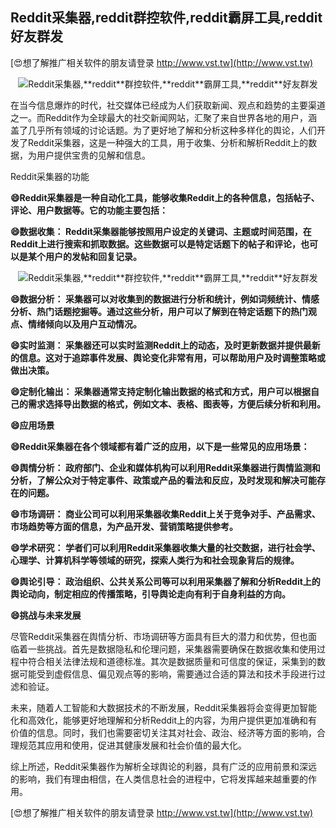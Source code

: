 ## **Reddit采集器,**reddit**群控软件,**reddit**霸屏工具,**reddit**好友群发**

[😍想了解推广相关软件的朋友请登录 http://www.vst.tw](http://www.vst.tw)

 <center><img src="https://vst.tw/MP4/tuiguang/png/4.png" alt="Reddit采集器,**reddit**群控软件,**reddit**霸屏工具,**reddit**好友群发"></center>

在当今信息爆炸的时代，社交媒体已经成为人们获取新闻、观点和趋势的主要渠道之一。而Reddit作为全球最大的社交新闻网站，汇聚了来自世界各地的用户，涵盖了几乎所有领域的讨论话题。为了更好地了解和分析这种多样化的舆论，人们开发了Reddit采集器，这是一种强大的工具，用于收集、分析和解析Reddit上的数据，为用户提供宝贵的见解和信息。

Reddit采集器的功能

**😄Reddit采集器是一种自动化工具，能够收集Reddit上的各种信息，包括帖子、评论、用户数据等。它的功能主要包括：**

**😄数据收集： Reddit采集器能够按照用户设定的关键词、主题或时间范围，在Reddit上进行搜索和抓取数据。这些数据可以是特定话题下的帖子和评论，也可以是某个用户的发帖和回复记录。**

 <center><img src="https://vst.tw/MP4/tuiguang/png/7.png" alt="Reddit采集器,**reddit**群控软件,**reddit**霸屏工具,**reddit**好友群发"></center>

**😄数据分析： 采集器可以对收集到的数据进行分析和统计，例如词频统计、情感分析、热门话题挖掘等。通过这些分析，用户可以了解到在特定话题下的热门观点、情绪倾向以及用户互动情况。**

**😄实时监测： 采集器还可以实时监测Reddit上的动态，及时更新数据并提供最新的信息。这对于追踪事件发展、舆论变化非常有用，可以帮助用户及时调整策略或做出决策。**

**😄定制化输出： 采集器通常支持定制化输出数据的格式和方式，用户可以根据自己的需求选择导出数据的格式，例如文本、表格、图表等，方便后续分析和利用。**

**😄应用场景**

**😄Reddit采集器在各个领域都有着广泛的应用，以下是一些常见的应用场景：**

**😄舆情分析： 政府部门、企业和媒体机构可以利用Reddit采集器进行舆情监测和分析，了解公众对于特定事件、政策或产品的看法和反应，及时发现和解决可能存在的问题。**

**😄市场调研： 商业公司可以利用采集器收集Reddit上关于竞争对手、产品需求、市场趋势等方面的信息，为产品开发、营销策略提供参考。**

**😄学术研究： 学者们可以利用Reddit采集器收集大量的社交数据，进行社会学、心理学、计算机科学等领域的研究，探索人类行为和社会现象背后的规律。**

**😄舆论引导： 政治组织、公共关系公司等可以利用采集器了解和分析Reddit上的舆论动向，制定相应的传播策略，引导舆论走向有利于自身利益的方向。**

**😄挑战与未来发展**

尽管Reddit采集器在舆情分析、市场调研等方面具有巨大的潜力和优势，但也面临着一些挑战。首先是数据隐私和伦理问题，采集器需要确保在数据收集和使用过程中符合相关法律法规和道德标准。其次是数据质量和可信度的保证，采集到的数据可能受到虚假信息、偏见观点等的影响，需要通过合适的算法和技术手段进行过滤和验证。

未来，随着人工智能和大数据技术的不断发展，Reddit采集器将会变得更加智能化和高效化，能够更好地理解和分析Reddit上的内容，为用户提供更加准确和有价值的信息。同时，我们也需要密切关注其对社会、政治、经济等方面的影响，合理规范其应用和使用，促进其健康发展和社会价值的最大化。

综上所述，Reddit采集器作为解析全球舆论的利器，具有广泛的应用前景和深远的影响，我们有理由相信，在人类信息社会的进程中，它将发挥越来越重要的作用。

[😍想了解推广相关软件的朋友请登录 http://www.vst.tw](http://www.vst.tw)



